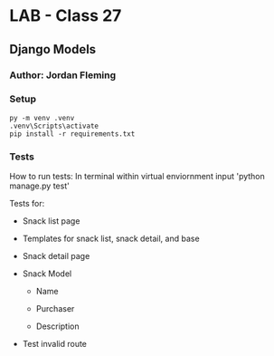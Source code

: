 # LAB - Class 27

## Django Models

### Author: Jordan Fleming

### Setup

```
py -m venv .venv
.venv\Scripts\activate
pip install -r requirements.txt
```

### Tests

How to run tests: In terminal within virtual enviornment input 'python manage.py test'

Tests for:

* Snack list page

* Templates for snack list, snack detail, and base

* Snack detail page

* Snack Model

    - Name

    - Purchaser

    - Description 

* Test invalid route